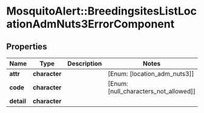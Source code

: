 # MosquitoAlert::BreedingsitesListLocationAdmNuts3ErrorComponent


## Properties
Name | Type | Description | Notes
------------ | ------------- | ------------- | -------------
**attr** | **character** |  | [Enum: [location_adm_nuts3]] 
**code** | **character** |  | [Enum: [null_characters_not_allowed]] 
**detail** | **character** |  | 


